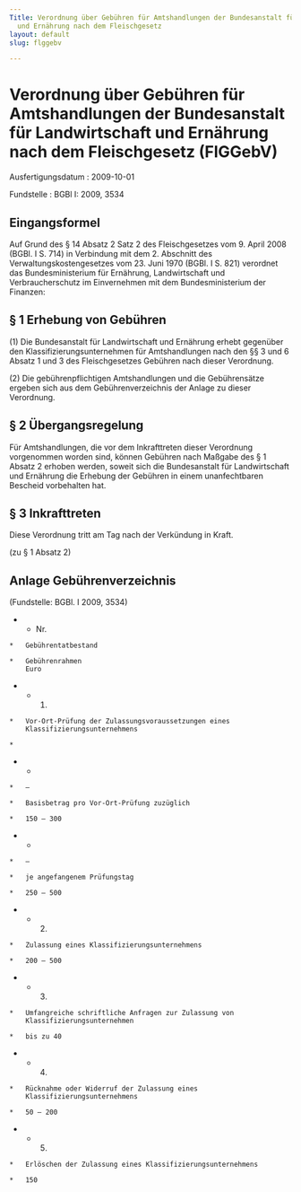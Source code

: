 ```yaml
---
Title: Verordnung über Gebühren für Amtshandlungen der Bundesanstalt für Landwirtschaft
  und Ernährung nach dem Fleischgesetz
layout: default
slug: flggebv

---
```


# Verordnung über Gebühren für Amtshandlungen der Bundesanstalt für Landwirtschaft und Ernährung nach dem Fleischgesetz (FlGGebV)

Ausfertigungsdatum
:   2009-10-01

Fundstelle
:   BGBl I: 2009, 3534


## Eingangsformel

Auf Grund des § 14 Absatz 2 Satz 2 des Fleischgesetzes vom 9. April
2008 (BGBl. I S. 714) in Verbindung mit dem 2. Abschnitt des
Verwaltungskostengesetzes vom 23. Juni 1970 (BGBl. I S. 821) verordnet
das Bundesministerium für Ernährung, Landwirtschaft und
Verbraucherschutz im Einvernehmen mit dem Bundesministerium der
Finanzen:


## § 1 Erhebung von Gebühren

(1) Die Bundesanstalt für Landwirtschaft und Ernährung erhebt
gegenüber den Klassifizierungsunternehmen für Amtshandlungen nach den
§§ 3 und 6 Absatz 1 und 3 des Fleischgesetzes Gebühren nach dieser
Verordnung.

(2) Die gebührenpflichtigen Amtshandlungen und die Gebührensätze
ergeben sich aus dem Gebührenverzeichnis der Anlage zu dieser
Verordnung.


## § 2 Übergangsregelung

Für Amtshandlungen, die vor dem Inkrafttreten dieser Verordnung
vorgenommen worden sind, können Gebühren nach Maßgabe des § 1 Absatz 2
erhoben werden, soweit sich die Bundesanstalt für Landwirtschaft und
Ernährung die Erhebung der Gebühren in einem unanfechtbaren Bescheid
vorbehalten hat.


## § 3 Inkrafttreten

Diese Verordnung tritt am Tag nach der Verkündung in Kraft.

(zu § 1 Absatz 2)

## Anlage Gebührenverzeichnis

(Fundstelle: BGBl. I 2009, 3534)

*    *   Nr.

    *   Gebührentatbestand

    *   Gebührenrahmen
        Euro


*    *   1.

    *   Vor-Ort-Prüfung der Zulassungsvoraussetzungen eines
        Klassifizierungsunternehmens

    *

*    *
    *   –

    *   Basisbetrag pro Vor-Ort-Prüfung zuzüglich

    *   150 – 300


*    *
    *   –

    *   je angefangenem Prüfungstag

    *   250 – 500


*    *   2.

    *   Zulassung eines Klassifizierungsunternehmens

    *   200 – 500


*    *   3.

    *   Umfangreiche schriftliche Anfragen zur Zulassung von
        Klassifizierungsunternehmen

    *   bis zu 40


*    *   4.

    *   Rücknahme oder Widerruf der Zulassung eines
        Klassifizierungsunternehmens

    *   50 – 200


*    *   5.

    *   Erlöschen der Zulassung eines Klassifizierungsunternehmens

    *   150



